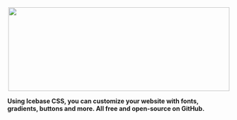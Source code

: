 <html>
<body>
  <div>
<center>
<img 
 width="500"
height="190"
src="https://firebasestorage.googleapis.com/v0/b/icebasecdn.appspot.com/o/20220910_145352_0000%20(1).png?alt=media&token=226de300-6cb6-4e19-a49a-14bea3e44770"
</center>
  </div>
 </p>

**Using Icebase CSS, you can customize your website with fonts, gradients, buttons and more. All free and open-source on GitHub.**
